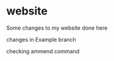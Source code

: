 # website

Some changes to my website done here

changes in Example branch


checking ammend command